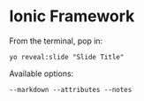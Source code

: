 
# Ionic Framework

From the terminal, pop in:

  ```yo reveal:slide "Slide Title"```

Available options:

 ```--markdown --attributes --notes```
